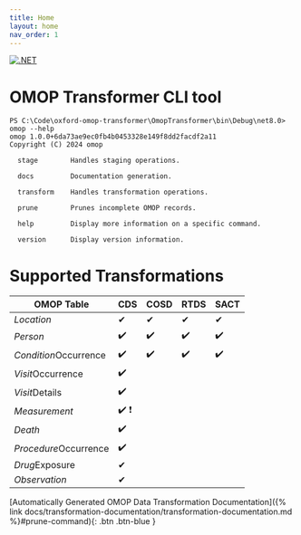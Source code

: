 ```yaml
---
title: Home
layout: home
nav_order: 1
---
```


[![.NET](https://github.com/answerdigital/oxford-omop-data-mapper/actions/workflows/dotnet.yml/badge.svg)](https://github.com/answerdigital/oxford-omop-data-mapper/actions/workflows/dotnet.yml)

# OMOP Transformer CLI tool

```
PS C:\Code\oxford-omop-transformer\OmopTransformer\bin\Debug\net8.0> omop --help
omop 1.0.0+6da73ae9ec0fb4b0453328e149f8dd2facdf2a11
Copyright (C) 2024 omop

  stage        Handles staging operations.

  docs         Documentation generation.

  transform    Handles transformation operations.

  prune        Prunes incomplete OMOP records.

  help         Display more information on a specific command.

  version      Display version information.

```

# Supported Transformations

| OMOP Table           | CDS | COSD | RTDS | SACT |
|----------------------|-----|------|------|------|
| *Location*            |  ✔ | ✔   | ✔   | ✔   |
| *Person*              | ✔️  | ✔️   | ✔️   | ✔️   |
| *Condition*Occurrence | ✔️  | ✔️   | ✔️   | ✔️   |
| *Visit*Occurrence     | ✔️  |      |      |      |
| *Visit*Details        | ✔️  |      |      |      |
| *Measurement*         | ✔️ ❗ |      |      |      |
| *Death*               | ✔️ |      |      |      |
| *Procedure*Occurrence | ✔️  |      |      |      |
| *Drug*Exposure        | ✔  |      |      |      |
| *Observation*         | ✔  |      |      |      |

[Automatically Generated OMOP Data Transformation Documentation]({% link docs/transformation-documentation/transformation-documentation.md %}#prune-command){: .btn .btn-blue }